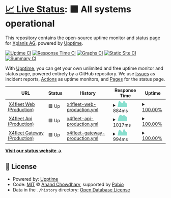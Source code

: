 # [📈 Live Status](https://Xplanis-AG.github.io/x4fleet-uptime-monitor): <!--live status--> **🟩 All systems operational**

This repository contains the open-source uptime monitor and status page for [Xplanis AG](https://Xplanis-AG.github.io/x4fleet-uptime-monitor), powered by [Upptime](https://github.com/upptime/upptime).

[![Uptime CI](https://github.com/Xplanis-AG/x4fleet-uptime-monitor/workflows/Uptime%20CI/badge.svg)](https://github.com/Xplanis-AG/x4fleet-uptime-monitor/actions?query=workflow%3A%22Uptime+CI%22)
[![Response Time CI](https://github.com/Xplanis-AG/x4fleet-uptime-monitor/workflows/Response%20Time%20CI/badge.svg)](https://github.com/Xplanis-AG/x4fleet-uptime-monitor/actions?query=workflow%3A%22Response+Time+CI%22)
[![Graphs CI](https://github.com/Xplanis-AG/x4fleet-uptime-monitor/workflows/Graphs%20CI/badge.svg)](https://github.com/Xplanis-AG/x4fleet-uptime-monitor/actions?query=workflow%3A%22Graphs+CI%22)
[![Static Site CI](https://github.com/Xplanis-AG/x4fleet-uptime-monitor/workflows/Static%20Site%20CI/badge.svg)](https://github.com/Xplanis-AG/x4fleet-uptime-monitor/actions?query=workflow%3A%22Static+Site+CI%22)
[![Summary CI](https://github.com/Xplanis-AG/x4fleet-uptime-monitor/workflows/Summary%20CI/badge.svg)](https://github.com/Xplanis-AG/x4fleet-uptime-monitor/actions?query=workflow%3A%22Summary+CI%22)

With [Upptime](https://upptime.js.org), you can get your own unlimited and free uptime monitor and status page, powered entirely by a GitHub repository. We use [Issues](https://github.com/Xplanis-AG/x4fleet-uptime-monitor/issues) as incident reports, [Actions](https://github.com/Xplanis-AG/x4fleet-uptime-monitor/actions) as uptime monitors, and [Pages](https://Xplanis-AG.github.io/x4fleet-uptime-monitor) for the status page.

<!--start: status pages-->
<!-- This summary is generated by Upptime (https://github.com/upptime/upptime) -->
<!-- Do not edit this manually, your changes will be overwritten -->
<!-- prettier-ignore -->
| URL | Status | History | Response Time | Uptime |
| --- | ------ | ------- | ------------- | ------ |
| <img alt="" src="https://icons.duckduckgo.com/ip3/www.x4fleet.com.ico" height="13"> [X4fleet Web (Production)](https://www.x4fleet.com) | 🟩 Up | [x4fleet-web-production.yml](https://github.com/Xplanis-AG/x4fleet-uptime-monitor/commits/HEAD/history/x4fleet-web-production.yml) | <details><summary><img alt="Response time graph" src="./graphs/x4fleet-web-production/response-time-week.png" height="20"> 884ms</summary><br><a href="https://Xplanis-AG.github.io/x4fleet-uptime-monitor/history/x4fleet-web-production"><img alt="Response time 884" src="https://img.shields.io/endpoint?url=https%3A%2F%2Fraw.githubusercontent.com%2FXplanis-AG%2Fx4fleet-uptime-monitor%2FHEAD%2Fapi%2Fx4fleet-web-production%2Fresponse-time.json"></a><br><a href="https://Xplanis-AG.github.io/x4fleet-uptime-monitor/history/x4fleet-web-production"><img alt="24-hour response time 958" src="https://img.shields.io/endpoint?url=https%3A%2F%2Fraw.githubusercontent.com%2FXplanis-AG%2Fx4fleet-uptime-monitor%2FHEAD%2Fapi%2Fx4fleet-web-production%2Fresponse-time-day.json"></a><br><a href="https://Xplanis-AG.github.io/x4fleet-uptime-monitor/history/x4fleet-web-production"><img alt="7-day response time 884" src="https://img.shields.io/endpoint?url=https%3A%2F%2Fraw.githubusercontent.com%2FXplanis-AG%2Fx4fleet-uptime-monitor%2FHEAD%2Fapi%2Fx4fleet-web-production%2Fresponse-time-week.json"></a><br><a href="https://Xplanis-AG.github.io/x4fleet-uptime-monitor/history/x4fleet-web-production"><img alt="30-day response time 884" src="https://img.shields.io/endpoint?url=https%3A%2F%2Fraw.githubusercontent.com%2FXplanis-AG%2Fx4fleet-uptime-monitor%2FHEAD%2Fapi%2Fx4fleet-web-production%2Fresponse-time-month.json"></a><br><a href="https://Xplanis-AG.github.io/x4fleet-uptime-monitor/history/x4fleet-web-production"><img alt="1-year response time 884" src="https://img.shields.io/endpoint?url=https%3A%2F%2Fraw.githubusercontent.com%2FXplanis-AG%2Fx4fleet-uptime-monitor%2FHEAD%2Fapi%2Fx4fleet-web-production%2Fresponse-time-year.json"></a></details> | <details><summary><a href="https://Xplanis-AG.github.io/x4fleet-uptime-monitor/history/x4fleet-web-production">100.00%</a></summary><a href="https://Xplanis-AG.github.io/x4fleet-uptime-monitor/history/x4fleet-web-production"><img alt="All-time uptime 100.00%" src="https://img.shields.io/endpoint?url=https%3A%2F%2Fraw.githubusercontent.com%2FXplanis-AG%2Fx4fleet-uptime-monitor%2FHEAD%2Fapi%2Fx4fleet-web-production%2Fuptime.json"></a><br><a href="https://Xplanis-AG.github.io/x4fleet-uptime-monitor/history/x4fleet-web-production"><img alt="24-hour uptime 100.00%" src="https://img.shields.io/endpoint?url=https%3A%2F%2Fraw.githubusercontent.com%2FXplanis-AG%2Fx4fleet-uptime-monitor%2FHEAD%2Fapi%2Fx4fleet-web-production%2Fuptime-day.json"></a><br><a href="https://Xplanis-AG.github.io/x4fleet-uptime-monitor/history/x4fleet-web-production"><img alt="7-day uptime 100.00%" src="https://img.shields.io/endpoint?url=https%3A%2F%2Fraw.githubusercontent.com%2FXplanis-AG%2Fx4fleet-uptime-monitor%2FHEAD%2Fapi%2Fx4fleet-web-production%2Fuptime-week.json"></a><br><a href="https://Xplanis-AG.github.io/x4fleet-uptime-monitor/history/x4fleet-web-production"><img alt="30-day uptime 100.00%" src="https://img.shields.io/endpoint?url=https%3A%2F%2Fraw.githubusercontent.com%2FXplanis-AG%2Fx4fleet-uptime-monitor%2FHEAD%2Fapi%2Fx4fleet-web-production%2Fuptime-month.json"></a><br><a href="https://Xplanis-AG.github.io/x4fleet-uptime-monitor/history/x4fleet-web-production"><img alt="1-year uptime 100.00%" src="https://img.shields.io/endpoint?url=https%3A%2F%2Fraw.githubusercontent.com%2FXplanis-AG%2Fx4fleet-uptime-monitor%2FHEAD%2Fapi%2Fx4fleet-web-production%2Fuptime-year.json"></a></details>
| <img alt="" src="https://icons.duckduckgo.com/ip3/api.x4fleet.com.ico" height="13"> [X4fleet Api (Production)](https://api.x4fleet.com) | 🟩 Up | [x4fleet-api-production.yml](https://github.com/Xplanis-AG/x4fleet-uptime-monitor/commits/HEAD/history/x4fleet-api-production.yml) | <details><summary><img alt="Response time graph" src="./graphs/x4fleet-api-production/response-time-week.png" height="20"> 1017ms</summary><br><a href="https://Xplanis-AG.github.io/x4fleet-uptime-monitor/history/x4fleet-api-production"><img alt="Response time 1017" src="https://img.shields.io/endpoint?url=https%3A%2F%2Fraw.githubusercontent.com%2FXplanis-AG%2Fx4fleet-uptime-monitor%2FHEAD%2Fapi%2Fx4fleet-api-production%2Fresponse-time.json"></a><br><a href="https://Xplanis-AG.github.io/x4fleet-uptime-monitor/history/x4fleet-api-production"><img alt="24-hour response time 1103" src="https://img.shields.io/endpoint?url=https%3A%2F%2Fraw.githubusercontent.com%2FXplanis-AG%2Fx4fleet-uptime-monitor%2FHEAD%2Fapi%2Fx4fleet-api-production%2Fresponse-time-day.json"></a><br><a href="https://Xplanis-AG.github.io/x4fleet-uptime-monitor/history/x4fleet-api-production"><img alt="7-day response time 1017" src="https://img.shields.io/endpoint?url=https%3A%2F%2Fraw.githubusercontent.com%2FXplanis-AG%2Fx4fleet-uptime-monitor%2FHEAD%2Fapi%2Fx4fleet-api-production%2Fresponse-time-week.json"></a><br><a href="https://Xplanis-AG.github.io/x4fleet-uptime-monitor/history/x4fleet-api-production"><img alt="30-day response time 1017" src="https://img.shields.io/endpoint?url=https%3A%2F%2Fraw.githubusercontent.com%2FXplanis-AG%2Fx4fleet-uptime-monitor%2FHEAD%2Fapi%2Fx4fleet-api-production%2Fresponse-time-month.json"></a><br><a href="https://Xplanis-AG.github.io/x4fleet-uptime-monitor/history/x4fleet-api-production"><img alt="1-year response time 1017" src="https://img.shields.io/endpoint?url=https%3A%2F%2Fraw.githubusercontent.com%2FXplanis-AG%2Fx4fleet-uptime-monitor%2FHEAD%2Fapi%2Fx4fleet-api-production%2Fresponse-time-year.json"></a></details> | <details><summary><a href="https://Xplanis-AG.github.io/x4fleet-uptime-monitor/history/x4fleet-api-production">100.00%</a></summary><a href="https://Xplanis-AG.github.io/x4fleet-uptime-monitor/history/x4fleet-api-production"><img alt="All-time uptime 100.00%" src="https://img.shields.io/endpoint?url=https%3A%2F%2Fraw.githubusercontent.com%2FXplanis-AG%2Fx4fleet-uptime-monitor%2FHEAD%2Fapi%2Fx4fleet-api-production%2Fuptime.json"></a><br><a href="https://Xplanis-AG.github.io/x4fleet-uptime-monitor/history/x4fleet-api-production"><img alt="24-hour uptime 100.00%" src="https://img.shields.io/endpoint?url=https%3A%2F%2Fraw.githubusercontent.com%2FXplanis-AG%2Fx4fleet-uptime-monitor%2FHEAD%2Fapi%2Fx4fleet-api-production%2Fuptime-day.json"></a><br><a href="https://Xplanis-AG.github.io/x4fleet-uptime-monitor/history/x4fleet-api-production"><img alt="7-day uptime 100.00%" src="https://img.shields.io/endpoint?url=https%3A%2F%2Fraw.githubusercontent.com%2FXplanis-AG%2Fx4fleet-uptime-monitor%2FHEAD%2Fapi%2Fx4fleet-api-production%2Fuptime-week.json"></a><br><a href="https://Xplanis-AG.github.io/x4fleet-uptime-monitor/history/x4fleet-api-production"><img alt="30-day uptime 100.00%" src="https://img.shields.io/endpoint?url=https%3A%2F%2Fraw.githubusercontent.com%2FXplanis-AG%2Fx4fleet-uptime-monitor%2FHEAD%2Fapi%2Fx4fleet-api-production%2Fuptime-month.json"></a><br><a href="https://Xplanis-AG.github.io/x4fleet-uptime-monitor/history/x4fleet-api-production"><img alt="1-year uptime 100.00%" src="https://img.shields.io/endpoint?url=https%3A%2F%2Fraw.githubusercontent.com%2FXplanis-AG%2Fx4fleet-uptime-monitor%2FHEAD%2Fapi%2Fx4fleet-api-production%2Fuptime-year.json"></a></details>
| <img alt="" src="https://icons.duckduckgo.com/ip3/gateway.x4fleet.com.ico" height="13"> [X4fleet Gateway (Production)](https://gateway.x4fleet.com) | 🟩 Up | [x4fleet-gateway-production.yml](https://github.com/Xplanis-AG/x4fleet-uptime-monitor/commits/HEAD/history/x4fleet-gateway-production.yml) | <details><summary><img alt="Response time graph" src="./graphs/x4fleet-gateway-production/response-time-week.png" height="20"> 994ms</summary><br><a href="https://Xplanis-AG.github.io/x4fleet-uptime-monitor/history/x4fleet-gateway-production"><img alt="Response time 994" src="https://img.shields.io/endpoint?url=https%3A%2F%2Fraw.githubusercontent.com%2FXplanis-AG%2Fx4fleet-uptime-monitor%2FHEAD%2Fapi%2Fx4fleet-gateway-production%2Fresponse-time.json"></a><br><a href="https://Xplanis-AG.github.io/x4fleet-uptime-monitor/history/x4fleet-gateway-production"><img alt="24-hour response time 1066" src="https://img.shields.io/endpoint?url=https%3A%2F%2Fraw.githubusercontent.com%2FXplanis-AG%2Fx4fleet-uptime-monitor%2FHEAD%2Fapi%2Fx4fleet-gateway-production%2Fresponse-time-day.json"></a><br><a href="https://Xplanis-AG.github.io/x4fleet-uptime-monitor/history/x4fleet-gateway-production"><img alt="7-day response time 994" src="https://img.shields.io/endpoint?url=https%3A%2F%2Fraw.githubusercontent.com%2FXplanis-AG%2Fx4fleet-uptime-monitor%2FHEAD%2Fapi%2Fx4fleet-gateway-production%2Fresponse-time-week.json"></a><br><a href="https://Xplanis-AG.github.io/x4fleet-uptime-monitor/history/x4fleet-gateway-production"><img alt="30-day response time 994" src="https://img.shields.io/endpoint?url=https%3A%2F%2Fraw.githubusercontent.com%2FXplanis-AG%2Fx4fleet-uptime-monitor%2FHEAD%2Fapi%2Fx4fleet-gateway-production%2Fresponse-time-month.json"></a><br><a href="https://Xplanis-AG.github.io/x4fleet-uptime-monitor/history/x4fleet-gateway-production"><img alt="1-year response time 994" src="https://img.shields.io/endpoint?url=https%3A%2F%2Fraw.githubusercontent.com%2FXplanis-AG%2Fx4fleet-uptime-monitor%2FHEAD%2Fapi%2Fx4fleet-gateway-production%2Fresponse-time-year.json"></a></details> | <details><summary><a href="https://Xplanis-AG.github.io/x4fleet-uptime-monitor/history/x4fleet-gateway-production">100.00%</a></summary><a href="https://Xplanis-AG.github.io/x4fleet-uptime-monitor/history/x4fleet-gateway-production"><img alt="All-time uptime 100.00%" src="https://img.shields.io/endpoint?url=https%3A%2F%2Fraw.githubusercontent.com%2FXplanis-AG%2Fx4fleet-uptime-monitor%2FHEAD%2Fapi%2Fx4fleet-gateway-production%2Fuptime.json"></a><br><a href="https://Xplanis-AG.github.io/x4fleet-uptime-monitor/history/x4fleet-gateway-production"><img alt="24-hour uptime 100.00%" src="https://img.shields.io/endpoint?url=https%3A%2F%2Fraw.githubusercontent.com%2FXplanis-AG%2Fx4fleet-uptime-monitor%2FHEAD%2Fapi%2Fx4fleet-gateway-production%2Fuptime-day.json"></a><br><a href="https://Xplanis-AG.github.io/x4fleet-uptime-monitor/history/x4fleet-gateway-production"><img alt="7-day uptime 100.00%" src="https://img.shields.io/endpoint?url=https%3A%2F%2Fraw.githubusercontent.com%2FXplanis-AG%2Fx4fleet-uptime-monitor%2FHEAD%2Fapi%2Fx4fleet-gateway-production%2Fuptime-week.json"></a><br><a href="https://Xplanis-AG.github.io/x4fleet-uptime-monitor/history/x4fleet-gateway-production"><img alt="30-day uptime 100.00%" src="https://img.shields.io/endpoint?url=https%3A%2F%2Fraw.githubusercontent.com%2FXplanis-AG%2Fx4fleet-uptime-monitor%2FHEAD%2Fapi%2Fx4fleet-gateway-production%2Fuptime-month.json"></a><br><a href="https://Xplanis-AG.github.io/x4fleet-uptime-monitor/history/x4fleet-gateway-production"><img alt="1-year uptime 100.00%" src="https://img.shields.io/endpoint?url=https%3A%2F%2Fraw.githubusercontent.com%2FXplanis-AG%2Fx4fleet-uptime-monitor%2FHEAD%2Fapi%2Fx4fleet-gateway-production%2Fuptime-year.json"></a></details>

<!--end: status pages-->

[**Visit our status website →**](https://Xplanis-AG.github.io/x4fleet-uptime-monitor)

## 📄 License

- Powered by: [Upptime](https://github.com/upptime/upptime)
- Code: [MIT](./LICENSE) © [Anand Chowdhary](https://anandchowdhary.com), supported by [Pabio](https://pabio.com)
- Data in the `./history` directory: [Open Database License](https://opendatacommons.org/licenses/odbl/1-0/)
